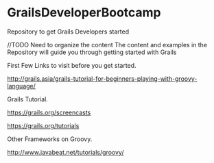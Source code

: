 GrailsDeveloperBootcamp
=======================

Repository to get Grails Developers started

//TODO Need to organize the content 
The content and examples in the Repository will guide you through getting started with Grails


First Few Links to visit before you get started.

http://grails.asia/grails-tutorial-for-beginners-playing-with-groovy-language/

Grails Tutorial.

https://grails.org/screencasts

https://grails.org/tutorials

Other Frameworks on Groovy.

http://www.javabeat.net/tutorials/groovy/
